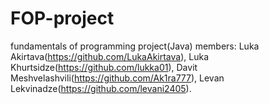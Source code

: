 # FOP-project
fundamentals of programming project(Java)
members:
Luka Akirtava(https://github.com/LukaAkirtava),
Luka Khurtsidze(https://github.com/lukka01),
Davit Meshvelashvili(https://github.com/Ak1ra777), 
Levan Lekvinadze(https://github.com/levani2405).
